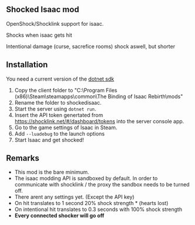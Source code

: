 Shocked Isaac mod
----------

OpenShock/Shocklink support for isaac.

Shocks when isaac gets hit

Intentional damage (curse, sacrefice rooms) shock aswell, but shorter


## Installation

You need a current version of the [dotnet sdk](https://dotnet.microsoft.com/en-us/download)

1. Copy the client folder to "C:\Program Files (x86)\Steam\steamapps\common\The Binding of Isaac Rebirth\mods"
2. Rename the folder to shockedisaac.
3. Start the server using ```dotnet run```.
4. Insert the API token genertated from https://shocklink.net/#/dashboard/tokens into the server console app.
5. Go to the game settings of Isaac in Steam.
6. Add ```--luadebug``` to the launch options
7. Start Isaac and get shocked!

## Remarks

- This mod is the bare minimum.
- The isaac modding API is sandboxed by default. In order to communicate with shocklink / the proxy the sandbox needs to be turned off.
- There arent any settings yet. (Except the API key)
- On hit translates to 1 second 20% shock strength * (hearts lost)
- On intentional hit translates to 0.3 seconds with 100% shock strength
- **Every connected shocker will go off**

